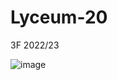 # Lyceum-20
3F 2022/23


![image]([https://user-images.githubusercontent.com/84028625/225107462-0b56c739-ca9b-4afb-bea0-f5fa17d6d622.png](https://www.google.com/url?sa=i&url=https%3A%2F%2Fgfycat.com%2Fgifs%2Fsearch%2Fjohn%2Btravolta&psig=AOvVaw2j1yAj-h35lmOLT5oV74kq&ust=1678906151045000&source=images&cd=vfe&ved=0CA8QjRxqFwoTCIDN4_eK3P0CFQAAAAAdAAAAABAE))

